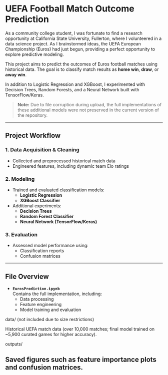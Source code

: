 # UEFA Football Match Outcome Prediction

As a community college student, I was fortunate to find a research opportunity at California State University, Fullerton, where I volunteered in a data science project. As I brainstormed ideas, the UEFA European Championship (Euros) had just begun, providing a perfect opportunity to explore predictive modeling.

This project aims to predict the outcomes of Euros football matches using historical data. The goal is to classify match results as **home win**, **draw**, or **away win**.

In addition to Logistic Regression and XGBoost, I experimented with Decision Trees, Random Forests, and a Neural Network built with TensorFlow/Keras.  

> **Note:** Due to file corruption during upload, the full implementations of these additional models were not preserved in the current version of the repository.

---

## Project Workflow

### 1. Data Acquisition & Cleaning
- Collected and preprocessed historical match data  
- Engineered features, including dynamic team Elo ratings  

### 2. Modeling
- Trained and evaluated classification models:
  - **Logistic Regression**
  - **XGBoost Classifier**
- Additional experiments:
  - **Decision Trees**
  - **Random Forest Classifier**
  - **Neural Network (TensorFlow/Keras)**  

### 3. Evaluation
- Assessed model performance using:
  - Classification reports  
  - Confusion matrices  

---

## File Overview

- **`EurosPrediction.ipynb`**  
  Contains the full implementation, including:
  - Data processing  
  - Feature engineering  
  - Model training and evaluation   

data/ (not included due to size restrictions)

Historical UEFA match data (over 10,000 matches; final model trained on ~5,900 curated games for higher accuracy).

outputs/

Saved figures such as feature importance plots and confusion matrices.
---
